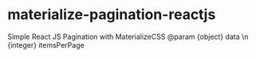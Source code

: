 # materialize-pagination-reactjs
Simple React JS Pagination with MaterializeCSS
@param
{object} data \n
{integer} itemsPerPage

